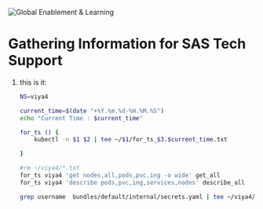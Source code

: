 ![Global Enablement & Learning](https://gelgitlab.race.sas.com/GEL/utilities/writing-content-in-markdown/-/raw/master/img/gel_banner_logo_tech-partners.jpg)

# Gathering Information for SAS Tech Support

1. this is it:

    ```bash
    NS=viya4

    current_time=$(date "+%Y.%m.%d-%H.%M.%S")
    echo "Current Time : $current_time"

    for_ts () {
        kubectl -n $1 $2 | tee ~/$1/for_ts_$3.$current_time.txt

    }

    #rm ~/viya4/*.txt
    for_ts viya4 'get nodes,all,pods,pvc,ing -o wide' get_all
    for_ts viya4 'describe pods,pvc,ing,services,nodes' describe_all

    grep username  bundles/default/internal/secrets.yaml | tee ~/viya4/for_ts_order.$current_time.txt.txt


    ```
